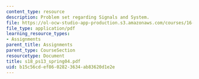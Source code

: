```yaml
---
content_type: resource
description: Problem set regarding Signals and System.
file: https://ol-ocw-studio-app-production.s3.amazonaws.com/courses/16-01-unified-engineering-i-ii-iii-iv-fall-2005-spring-2006/b15c56cdef8602823634ab83620d1e2e_s18_ps13_spring04.pdf
file_type: application/pdf
learning_resource_types:
- Assignments
parent_title: Assignments
parent_type: CourseSection
resourcetype: Document
title: s18_ps13_spring04.pdf
uid: b15c56cd-ef86-0282-3634-ab83620d1e2e
---
```

